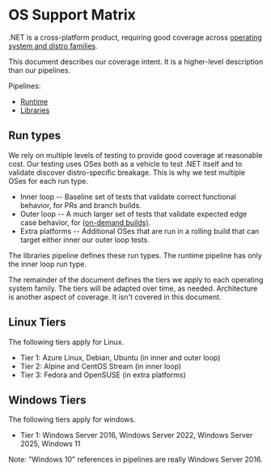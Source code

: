 # OS Support Matrix

.NET is a cross-platform product, requiring good coverage across [operating system and distro families](https://github.com/dotnet/core/edit/main/os-lifecycle-policy.md).

This document describes our coverage intent. It is a higher-level description than our pipelines.

Pipelines:

- [Runtime](https://github.com/dotnet/runtime/blob/main/eng/pipelines/coreclr/templates/helix-queues-setup.yml)
- [Libraries](https://github.com/dotnet/runtime/blob/main/eng/pipelines/libraries/helix-queues-setup.yml)

## Run types

We rely on multiple levels of testing to provide good coverage at reasonable cost. Our testing uses OSes both as a vehicle to test .NET itself and to validate discover distro-specific breakage. This is why we test multiple OSes for each run type.

- Inner loop -- Baseline set of tests that validate correct functional behavior, for PRs and branch builds.
- Outer loop -- A much larger set of tests that validate expected edge case behavior, for ([on-demand builds)](https://github.com/dotnet/runtime/pull/115415#issuecomment-2864759316).
- Extra platforms -- Additional OSes that are run in a rolling build that can target either inner our outer loop tests.

The libraries pipeline defines these run types. The runtime pipeline has only the inner loop run type.

The remainder of the document defines the tiers we apply to each operating system family. The tiers will be adapted over time, as needed. Architecture is another aspect of coverage. It isn't covered in this document.

## Linux Tiers

The following tiers apply for Linux. 

- Tier 1: Azure Linux, Debian, Ubuntu (in inner and outer loop)
- Tier 2: Alpine and CentOS Stream (in inner loop)
- Tier 3: Fedora and OpenSUSE (in extra platforms)

## Windows Tiers

The following tiers apply for windows.

- Tier 1: Windows Server 2016, Windows Server 2022, Windows Server 2025, Windows 11

Note: "Windows 10" references in pipelines are really Windows Server 2016.
